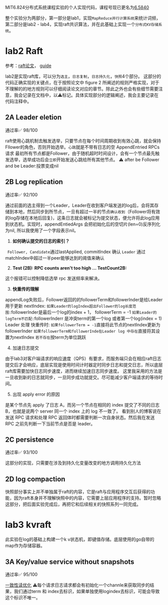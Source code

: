 MIT6.824分布式系统课程实验的个人实现代码，课程号现已更名为[6.5840](https://pdos.csail.mit.edu/6.824/index.html)

整个实验分为两部分，第一部分是lab1，实现`MapReduce并行计算系统`来统计词频，第二部分是lab2 - lab4，实现raft共识算法，并在此基础上实现一个`分布式KV存储系统`。
# lab2 Raft
参考：[raft论文](https://pdos.csail.mit.edu/6.824/papers/raft-extended.pdf)， [guide](https://thesquareplanet.com/blog/students-guide-to-raft/)

lab2是实现raft库，可以分为`选主`，`日志复制`，`日志持久化`，`快照`4个部分。
这部分的代码正确实现的关键点，在于按照论文中 figure 2 所阐述的规则严格实现，对于不理解的的地方规则可以仔细阅读论文对应的章节。除此之外也会有些细节需要注意，我会记录在文档中，以⚠️标记。具体实现部分的逻辑阐述，我会主要记录在代码注释中。
## 2A Leader eletion
通过率✅ 	98/100

raft使用心跳机制去触发选举，只要节点在每个时间周期收到有效心跳，就会保持Fllower的角色，否则开始选举。`心跳`就是不带有日志的空 AppendEntried RPCs请求
最初所有节点都是Follower，由于随机超时时间设计，会有一个节点最先触发选举，选举成功后会`立即`开始发送心跳给所有其他节点。
⚠️ after be Follower and be Leader:投票变成nil
## 2B Log replication
通过率✅	92/100

通过前面的选主得到一个Leader，Leader在收到客户端发送的log后，会将其存储到本地，然后同步到所节点，一旦有超过一半的节点`确认收到`（Follower将有效的log存储在本地后回复)，这条日志就会被标记为提交状态，便允许将此log应用到状态机。实现时，appendEntiedArgs 会把初始化后的空切片(len=0)反序列化为nil, 所以我使用了一个字段表示nil。

1. **如何确认提交的日志的索引？**

` Follower, Candidate`通过lastApplied, commitIndex 确认
`Leader` 通过matchIndex中超过一半peer能够达到的阈值来确认

2. **Test (2B): RPC counts aren't too high ...   TestCount2B:**

这个报错可以控制降低选举 rpc 发送频率来解决。

3. **快重传的理解**

appendLog失败后，Follower返回的的followerTerm和followerInder是给Leader用于更新 nextIndex:
`如果Leader的logIndex超出Follower的log长度范围:`followerInder是最后一个log的index + 1，											followerTerm = -1
`如果Leader的logTerm不匹配:`followerInderr 是冲突term的第一个log 或者第一个log(index = 1)
Leader 处理 快重传时:
`如果followerTerm = -1`直接将此节点的nextIndex更新为followerInder
`如果followerTerm和followerInde在Leader log 中存在`直接将其设置为nextIndex
`若不存在`按term为单位跳跃

4. 加速日志提交

由于lab3对客户端请求的响应速度（QPS）有要求，而服务端只会在相应raft日志提交后才会响应，底层实现是使用时间计时器定时同步日志和提交日志，所以底层raft库需要加快日志同步速度，进而继续加速日志同步速度。
这里我采用的方法是一旦收到新的日志就同步，一旦同步成功就提交。尽可能减少客户端请求的等待时间。

5. 出现 apply error 的原因

是某个节点先 apply 了日志 A，而另一个节点在相同的 index 提交了不同的日志 B，也就是说两个 server 同一个 index 上的 log 不一致了。
看到别人的博客说在发送 RPC 请求和处理 RPC 返回体时都需要判断一次自身状态。然后我在发送 RPC 之前先判断一下当前节点是否是 leader。

## 2C persistence
通过率✅	93/100

这部分的实现，只需要在涉及到持久化变量改变的地方调用持久化方法
## 2D log compaction
快照部分事实上并不单独属于raft的内容，它是raft与应用程序交互后获得的功能，因为raft本身并不理解快照中的内容，它需要上层应用程序的支持。暂时忽略这部分，把后面实验完成后，再把它和后续相关的快照系列一同完成。
# lab3 kvraft
此实验在log的基础上构建一个k v状态机，即键值存储。底层使用的go自带的map作为存储容器。
## 3A Key/value service without snapshots
通过率✅   95/100

[一致性读优化](https://cn.pingcap.com/blog/linearizability-and-raft)
⚠️每个请求日志请求都会有初始化一个channle来获取同步的结果，我们通过term 和 index去标识，如果单独使用logindex去标识，可能会导致这个标识不唯一。


